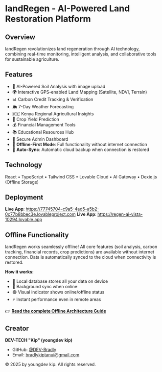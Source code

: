 # landRegen - AI-Powered Land Restoration Platform

## Overview

landRegen revolutionizes land regeneration through AI technology, combining real-time monitoring, intelligent analysis, and collaborative tools for sustainable agriculture.

## Features

- 🌱 AI-Powered Soil Analysis with image upload
- 🌍 Interactive GPS-enabled Land Mapping (Satellite, NDVI, Terrain)
- 📊 Carbon Credit Tracking & Verification
- 🌦️ 7-Day Weather Forecasting
- 🇰🇪 Kenya Regional Agricultural Insights
- 🌾 Crop Yield Prediction
- 💰 Financial Management Tools
- 📚 Educational Resources Hub
- 👥 Secure Admin Dashboard
- 📴 **Offline-First Mode**: Full functionality without internet connection
- 🔄 **Auto-Sync**: Automatic cloud backup when connection is restored

## Technology

React • TypeScript • Tailwind CSS • Lovable Cloud • AI Gateway • Dexie.js (Offline Storage)

## Deployment

**Live App**: https://77745704-c9a5-4ad5-a5b2-0c77b8bbec3e.lovableproject.com
**Live App**: https://regen-ai-vista-10294.lovable.app

## Offline Functionality

landRegen works seamlessly offline! All core features (soil analysis, carbon tracking, financial records, crop predictions) are available without internet connection. Data is automatically synced to the cloud when connectivity is restored.

**How it works:**
- 📱 Local database stores all your data on device
- 🔄 Background sync when online
- 🟢 Visual indicator shows online/offline status
- ⚡ Instant performance even in remote areas

👉 **[Read the complete Offline Architecture Guide](./OFFLINE_GUIDE.md)**

## Creator

**DEV-TECH "Kip" (youngdev kip)**
- GitHub: [@DEV-Bradly](https://github.com/DEV-Bradly)
- Email: bradlykiptanui@gmail.com

© 2025 by youngdev kip. All rights reserved.
